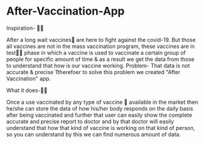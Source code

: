 # After-Vaccination-App

Inspiration- 🙈🙈

After a long wait vaccines🧪 are here to fight against the covid-19.
But those all vaccines are not in the mass vaccination program,
these vaccines are in test👩‍⚕️ phase in which a vaccine is used to vaccinate a
certain group of people for specific amount of time & as a result we get the
data from those to understand that how is our vaccine working.
Problem- That data is not accurate & precise Ttherefoer to solve this problem we created "After Vaccination" app.

What it does-🧐🧐

Once a use vaccinated by any type of vaccine 🤝
available in the market then he/she can store
the data of how his/her body responds on the daily 
basis after being vaccinated and further that user can easily
show the complete accurate and precise report to doctor and by
that doctor will easily understand that how that kind of vaccine 
is working on that kind of person, so you can understand by this we can find numerous amount of data.
